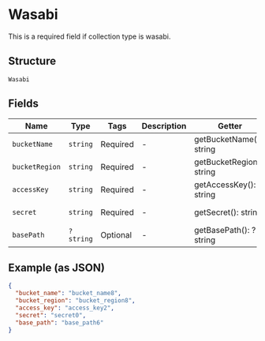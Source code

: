 
# Wasabi

This is a required field if collection type is wasabi.

## Structure

`Wasabi`

## Fields

| Name | Type | Tags | Description | Getter | Setter |
|  --- | --- | --- | --- | --- | --- |
| `bucketName` | `string` | Required | - | getBucketName(): string | setBucketName(string bucketName): void |
| `bucketRegion` | `string` | Required | - | getBucketRegion(): string | setBucketRegion(string bucketRegion): void |
| `accessKey` | `string` | Required | - | getAccessKey(): string | setAccessKey(string accessKey): void |
| `secret` | `string` | Required | - | getSecret(): string | setSecret(string secret): void |
| `basePath` | `?string` | Optional | - | getBasePath(): ?string | setBasePath(?string basePath): void |

## Example (as JSON)

```json
{
  "bucket_name": "bucket_name8",
  "bucket_region": "bucket_region8",
  "access_key": "access_key2",
  "secret": "secret0",
  "base_path": "base_path6"
}
```

